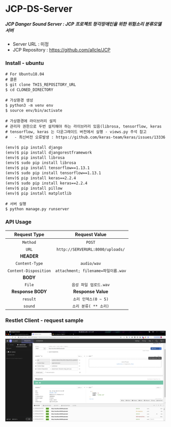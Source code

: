 # JCP-DS-Server

##### JCP Danger Sound Server : JCP 프로젝트 청각장애인을 위한 위험소리 분류모델 서버

- Server URL : 미정
- JCP Repository : https://github.com/allcle/JCP



### Install - ubuntu
```
# For Ubuntu18.04
# 클론
$ git clone THIS_REPOSITORY_URL
$ cd CLONED_DIRECTORY

# 가상환경 생성
$ python3 -m venv env
$ source env/bin/activate

# 가상환경에 라이브러리 설치
# 관리자 권한으로 두번 설치해야 하는 라이브러리 있음(librosa, tensorflow, keras
# tensorflow, keras 는 다운그레이드 버전에서 실행 - views.py 주석 참고
#   - 최신버전 오류발생 : https://github.com/keras-team/keras/issues/13336

(env)$ pip install django
(env)$ pip install djangorestframework
(env)$ pip install librosa
(env)$ sudo pip install librosa
(env)$ pip install tensorflow==1.13.1
(env)$ sudo pip install tensorflow==1.13.1
(env)$ pip install keras==2.2.4
(env)$ sudo pip install keras==2.2.4
(env)$ pip install pillow
(env)$ pip install matplotlib

# 서버 실행
$ python manage.py runserver
```





### API Usage

|     Request Type      |            Request Value            |
| :-------------------: | :---------------------------------: |
|       `Method`        |               `POST`                |
|         `URL`         |  `http://SERVERURL:8000/uploads/`   |
|      **HEADER**       |                                     |
|    `Content-Type`     |             `audio/wav`             |
| `Content-Disposition` | `attachment; filename=파일이름.wav` |
|       **BODY**        |                                     |
|        `File`         |       `음성 파일 업로드.wav`        |
|   **Response BODY**   |         **Response Value**          |
|       `result`        |        `소리 인덱스(0 ~ 5)`         |
|        `sound`        |        `소리 분류( ** 소리)`        |





### Restlet Client - request sample

### ![requestsample](./readme_request.png)